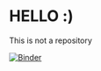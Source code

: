 # HELLO :)


This is not a repository

[![Binder](https://mybinder.org/badge_logo.svg)](https://mybinder.org/v2/gh/GianFree/testing/master?filepath=Untitled.ipynb)
